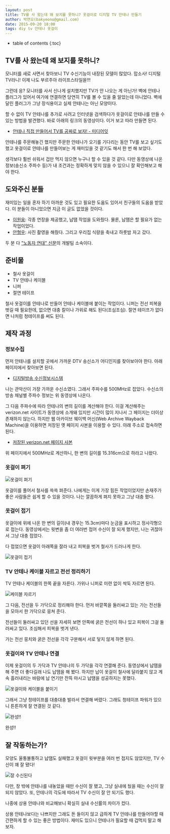 ```yaml
---
layout: post
title: TV를 사 왔는데 왜 보지를 못하니? 옷걸이로 디지털 TV 안테나 만들기
author: 박연오(bakyeono@gmail.com)
date: 2015-09-20 18:00
tags: diy tv 안테나 옷걸이
---
```

* table of contents
{:toc}

## TV를 사 왔는데 왜 보지를 못하니?

모니터를 새로 사면서 찾아보니 TV 수신기능이 내장된 모델이 많았다. 맙소사! 디지털 TV라니! 이제 나도 부르주아 라이프스타일을!!!

그런데 응? 모니터를 사서 신나게 설치했지만 TV가 안 나오는 게 아닌가! 벽에 안테나 플러그가 있어서 여기에 연결하면 당연히 TV를 볼 수 있을 줄 알았는데 아니었다. 벽에 달린 플러그가 그냥 장식용이고 실제 안테나는 아닌 모양이다.

할 수 없이 TV 안테나를 추가로 사려고 인터넷을 검색하다가 옷걸이로 안테나를 만들 수 있는 방법을 발견했다. 바로 아래의 링크의 동영상이다. 이거 보고 따라 만들면 된다.

* [안테나 직접 만들어서 TV를 공짜로 보자! - 미디어잇](https://www.youtube.com/watch?v=geiU3foKGOk)

안테나를 주문해놓긴 했지만 주문한 안테나가 오기를 기다리는 동안 TV를 보고 싶기도 했고 옷걸이로 안테나를 만들어보는 게 재미있을 것 같기도 해서 한 번 해 보았다.

생각보다 훨씬 쉬워서 겁만 먹지 않으면 누구나 할 수 있을 것 같다. 다만 동영상에 나온 정보(송신소 주파수 등)가 내 조건과는 정확하게 맞지 않을 수 있으니 잘 확인해보고 해야 한다.

## 도와주신 분들

재미있는 일을 혼자 하기 아까운 것도 있고 필요한 도움도 있어서 친구들의 도움을 받았다. 이 분들이 아니었으면 지금 이 글도 없었을 것이다.

* [이원웅](http://gnoownow10.cafe24.com/): 각종 연장을 제공했고, 납땜 작업을 도와줬다. 물론, 납땜은 할 필요가 없는 작업이었다.
* [안형우](http://mytory.net): 사진 촬영을 해줬다. 그리고 우리집 식량을 축내고 하룻밤 자고 갔다.

두 분 다 ["노동자 연대" 신문](http://wspaper.org)의 개발팀 소속이다.

## 준비물

* 철사 옷걸이
* TV 안테나 케이블
* 니퍼
* 절연 테이프

철사 옷걸이를 안테나로 만들어 안테나 케이블에 붙이는 작업이다. 니퍼는 전선 피복을 벗길 때 필요한데, 없으면 대충 칼이나 가위로 해도 된다(조심조심). 절연 테이프가 없다면 나처럼 청테이프를 써도 된다.

## 제작 과정

### 정보수집

먼저 안테나를 설치할 곳에서 가까운 DTV 송신소가 어디인지를 찾아보아야 한다. 아래 페이지에서 찾아보면 된다.

* [디지털방송 수신정보시스템](http://211.43.210.46/DigitalTV)

나는 관악산이 가장 가까운 수신소였다. 그래서 주파수를 500MHz로 잡았다. 수신소의 방송 채널별 주파수 정보는 위 동영상에 나온다.

그 다음 주파수에 따라 안테나의 변의 길이를 계산해야 한다. 이걸 계산해주는 verizon.net 사이트가 동영상에 소개돼 있지만 시간이 많이 지나서 그 페이지는 더이상 존재하지 않는다. 하지만 웹 아카이브 웨이백 머신(Web Archive Wayback Machine)을 이용하면 저장된 옛 페이지 사본을 이용할 수 있다. 아래 주소로 접속하면 된다.

* [저장된 verizon.net 페이지 사본](http://web.archive.org/web/20130328081107/http://mysite.verizon.net/ka1fsb/loopcalc.html)

위 페이지에서 500MHz로 계산하니, 한 변의 길이를 15.316cm으로 하라고 나왔다.

### 옷걸이 펴기

![옷걸이 펴기](http://bakyeono.net/img/diy-dtv-antenna1.jpg)

옷걸이를 풀어서 철사를 쓱쓱 펴준다. 나에게는 이게 가장 힘든 작업이었지만 손재주가 좋은 사람들은 쉽게 할 수 있을 것이다. 나는 깔끔하게 펴지 못하고 그냥 대충 폈다.

### 옷걸이 접기

옷걸이에 위에 나온 한 변의 길이(내 경우는 15.3cm)마다 눈금을 표시하고 정사각형으로 접는다. 동영상에서는 윗변을 좀 더 여러번 접어 수신이 잘 되게 했지만, 나는 귀찮아서 그냥 대충 접었다.

다 접었으면 옷걸이 아래쪽을 잘라 내고 피복을 벗겨 철사가 드러나게 한다.

![옷걸이 접기](http://bakyeono.net/img/diy-dtv-antenna2.jpg)

### TV 안테나 케이블 자르고 전선 정리하기

TV 안테나 케이블의 한쪽 끝을 자른다. 가위나 니퍼로 미련 없이 싹둑 자르면 된다.

![케이블 자르기](http://bakyeono.net/img/diy-dtv-antenna3.jpg)

그 다음, 전선을 두 가닥으로 정리해야 한다. 먼저 바깥쪽을 둘러싸고 있는 가는 전선들을 모아서 한 가닥으로 뭉쳐 준다.

전선들이 둘러싸고 있던 선을 자세히 보면 안쪽에 굵은 전선이 하나 있고 피복이 그걸 둘러싸고 있다. 조심해서 피복을 벗겨 낸다.

가는 전선 뭉치와 굵은 전선을 각각 구분해서 서로 닿지 않게 하면 된다.

### 옷걸이와 TV 안테나 연결

이제 옷걸이의 두 가닥과 TV 안테나의 두 가닥을 각각 연결해 준다. 동영상에서 납땜을 해 주면 더 좋다길래 나도 납땜을 해 봤다. 하지만 납이 옷걸이 철사에 달라붙지 않고 계속 흘러내리는 바람에 납 연기만 잔뜩 마시고 납땜을 성공하지는 못했다.

![옷걸이와 케이블을 붙이기](http://bakyeono.net/img/diy-dtv-antenna4.jpg)

그래서 그냥 청테이프를 대충대충 발라서 연결해 버렸다. 그래도 청테이프 파워가 있으니 튼튼하게 잘 연결된 것 같다.

![완성!!](http://bakyeono.net/img/diy-dtv-antenna5.jpg)

완성!!

## 잘 작동하는가?

모양도 울퉁불퉁하고 납땜도 실패했고 옷걸이 윗부분을 여러 번 접지도 않았지만, TV 수신이 꽤 잘 됐다!

![잘 수신된다](http://bakyeono.net/img/diy-dtv-antenna6.jpg)

다만, 창 밖에 안테나를 내놓았을 때만 수신이 잘 됐고, 그냥 실내에 뒀을 때는 수신이 잘 되지 않았다. 또, 안테나의 각도에 따라서 TV 수신이 잘 안 되기도 했다.

나중에 상용 안테나와 비교해보니 확실히 실내 수신률의 차이가 컸다.

상용 안테나보다는 나쁘지만 그래도 돈 들이지 않고 급하게 TV 안테나를 만들어야할 때 간편하게 할 수 있는 좋은 방법이다. 재미도 있으니 안테나가 필요할 때 겁먹지 말고 해 보자.
